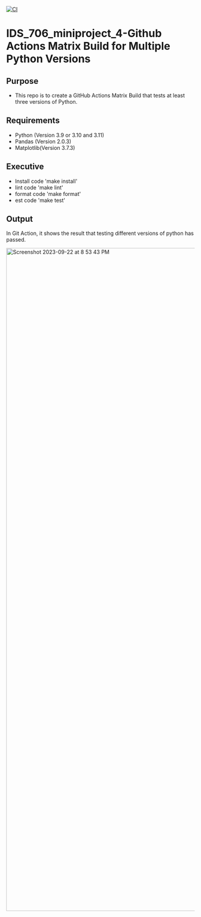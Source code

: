 [![CI](https://github.com/AliciaXia222/IDS_706_miniproject_1/actions/workflows/cicd.yml/badge.svg)](https://github.com/AliciaXia222/IDS_706_miniproject_1/actions/workflows/cicd.yml)

# IDS_706_miniproject_4-Github Actions Matrix Build for Multiple Python Versions
## Purpose

* This repo is to create a GitHub Actions Matrix Build that tests at least three versions of Python.

## Requirements

* Python (Version 3.9 or 3.10 and 3.11)
* Pandas (Version 2.0.3)
* Matplotlib(Version 3.7.3)

## Executive

* Install code 'make install'
* lint code 'make lint'
* format code 'make format'
* est code 'make test'

## Output

In Git Action, it shows the result that testing different versions of python has passed.

<img width="1770" alt="Screenshot 2023-09-22 at 8 53 43 PM" src="https://github.com/nogibjj/IDS706_Alicia_miniproject4/assets/143651934/1a009159-1135-49fd-934a-f0648487e3fc">
